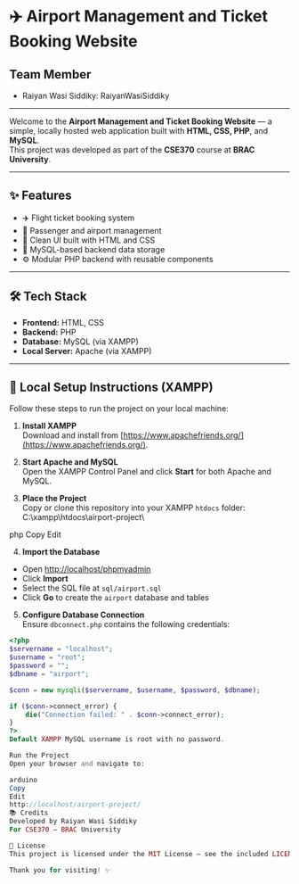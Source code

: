 # ✈️ Airport Management and Ticket Booking Website

## Team Member
- Raiyan Wasi Siddiky: RaiyanWasiSiddiky

---

Welcome to the **Airport Management and Ticket Booking Website** — a simple, locally hosted web application built with **HTML, CSS, PHP**, and **MySQL**.  
This project was developed as part of the **CSE370** course at **BRAC University**.

---

## ✨ Features

- ✈️ Flight ticket booking system  
- 👥 Passenger and airport management  
- 🎨 Clean UI built with HTML and CSS  
- 💾 MySQL-based backend data storage  
- ⚙️ Modular PHP backend with reusable components  

---

## 🛠️ Tech Stack

- **Frontend:** HTML, CSS  
- **Backend:** PHP  
- **Database:** MySQL (via XAMPP)  
- **Local Server:** Apache (via XAMPP)  

---

## 🚀 Local Setup Instructions (XAMPP)

Follow these steps to run the project on your local machine:

1. **Install XAMPP**  
   Download and install from [https://www.apachefriends.org/](https://www.apachefriends.org/).

2. **Start Apache and MySQL**  
   Open the XAMPP Control Panel and click **Start** for both Apache and MySQL.

3. **Place the Project**  
   Copy or clone this repository into your XAMPP `htdocs` folder:  
C:\xampp\htdocs\airport-project\

php
Copy
Edit

4. **Import the Database**  
- Open [http://localhost/phpmyadmin](http://localhost/phpmyadmin)  
- Click **Import**  
- Select the SQL file at `sql/airport.sql`  
- Click **Go** to create the `airport` database and tables

5. **Configure Database Connection**  
Ensure `dbconnect.php` contains the following credentials:  
```php
<?php
$servername = "localhost";
$username = "root";
$password = "";
$dbname = "airport";

$conn = new mysqli($servername, $username, $password, $dbname);

if ($conn->connect_error) {
    die("Connection failed: " . $conn->connect_error);
}
?>
Default XAMPP MySQL username is root with no password.

Run the Project
Open your browser and navigate to:

arduino
Copy
Edit
http://localhost/airport-project/
📚 Credits
Developed by Raiyan Wasi Siddiky
For CSE370 – BRAC University

📝 License
This project is licensed under the MIT License — see the included LICENSE file for details.

Thank you for visiting! ✨